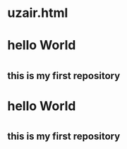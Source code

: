 # uzair.html
<html>
  <body>
    <h1> hello World <h1/>
      <h2> this is my first repository <h2/>
         <h1> hello World <h1/>
      <h2> this is my first repository <h2/>
